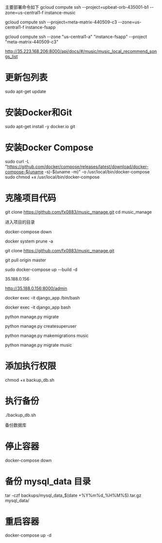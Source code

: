 主要部署命令如下
gcloud compute ssh --project=upbeat-orb-435001-b1 --zone=us-central1-f instance-music

gcloud compute ssh --project=meta-matrix-440509-c3 --zone=us-central1-f instance-fsapp

gcloud compute ssh --zone "us-central1-a" "instance-fsapp" --project "meta-matrix-440509-c3"

http://35.223.168.206:8000/api/docs/#/music/music_local_recommend_songs_list

# 更新包列表
sudo apt-get update

# 安装Docker和Git
sudo apt-get install -y docker.io git

# 安装Docker Compose
sudo curl -L "https://github.com/docker/compose/releases/latest/download/docker-compose-$(uname -s)-$(uname -m)" -o /usr/local/bin/docker-compose
sudo chmod +x /usr/local/bin/docker-compose


# 克隆项目代码
git clone https://github.com/fx0883/music_manage.git
cd music_manage

进入项目的目录

docker-compose down

docker system prune -a

git clone https://github.com/fx0883/music_manage.git

git pull origin master


sudo docker-compose up --build -d

35.188.0.156

http://35.188.0.156:8000/admin


docker exec -it django_app /bin/bash

docker exec -it django_app bash

python manage.py migrate

python manage.py createsuperuser

python manage.py makemigrations music

python manage.py migrate music




# 添加执行权限
chmod +x backup_db.sh

# 执行备份
./backup_db.sh

备份数据库
# 停止容器
docker-compose down

# 备份 mysql_data 目录
tar -czf backups/mysql_data_$(date +%Y%m%d_%H%M%S).tar.gz mysql_data/

# 重启容器
docker-compose up -d